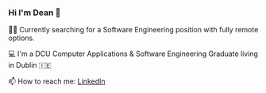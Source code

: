 ### Hi I'm Dean 👋

👨‍💻 Currently searching for a Software Engineering position with fully remote options.

💻 I'm a DCU Computer Applications & Software Engineering Graduate living in Dublin :ireland: 

📫 How to reach me: [LinkedIn](https://www.linkedin.com/in/deanlynch97/)

<!--
**lynchdean/lynchdean** is a ✨ _special_ ✨ repository because its `README.md` (this file) appears on your GitHub profile.

Here are some ideas to get you started:

- 🔭 I’m currently working on ...
- 🌱 I’m currently learning ...
- 👯 I’m looking to collaborate on ...
- 🤔 I’m looking for help with ...
- 💬 Ask me about ...
- 📫 How to reach me: ...
- 😄 Pronouns: ...
- ⚡ Fun fact: ...
-->
 

